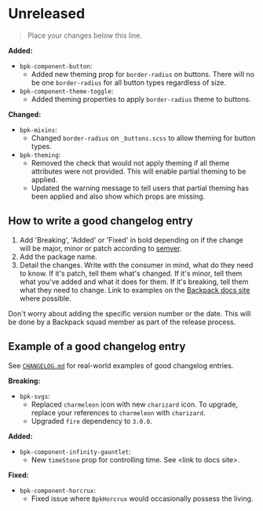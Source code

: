# Unreleased

> Place your changes below this line.

**Added:**
- `bpk-component-button`:
  - Added new theming prop for `border-radius` on buttons. There will no be one `border-radius` for all button types regardless of size.
- `bpk-component-theme-toggle`:
  - Added theming properties to apply `border-radius` theme to buttons.

 **Changed:**
- `bpk-mixins`:
  - Changed `border-radius` on `_buttons.scss` to allow theming for button types.
- `bpk-theming`:
  - Removed the check that would not apply theming if all theme attributes were not provided. This will enable partial theming to be applied.
  - Updated the warning message to tell users that partial theming has been applied and also show which props are missing.

## How to write a good changelog entry

1. Add 'Breaking', 'Added' or 'Fixed' in bold depending on if the change will be major, minor or patch according to [semver](semver.org).
2. Add the package name.
3. Detail the changes. Write with the consumer in mind, what do they need to know. If it's patch, tell them what's changed. If it's minor, tell them what you've added and what it does for them. If it's breaking, tell them what they need to change. Link to examples on the [Backpack docs site](backpack.github.io) where possible.

Don't worry about adding the specific version number or the date. This will be done by a Backpack squad member as part of the release process.

## Example of a good changelog entry

See [`CHANGELOG.md`](CHANGELOG.md) for real-world examples of good changelog entries.

**Breaking:**

- `bpk-svgs`:
  - Replaced `charmeleon` icon with new `charizard` icon. To upgrade, replace your references to `charmeleon` with `charizard`.
  - Upgraded `fire` dependency to `3.0.0`.

**Added:**

- `bpk-component-infinity-gauntlet`:
  - New `timeStone` prop for controlling time. See &lt;link to docs site&gt;.

**Fixed:**

- `bpk-component-horcrux`:
  - Fixed issue where `BpkHorcrux` would occasionally possess the living.
